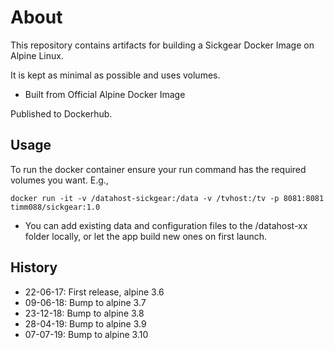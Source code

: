 # About

This repository contains artifacts for building a Sickgear Docker Image on Alpine Linux.

It is kept as minimal as possible and uses volumes.

- Built from Official Alpine Docker Image

Published to Dockerhub.

## Usage

To run the docker container ensure your run command has the required volumes you want. E.g.,

`docker run -it -v /datahost-sickgear:/data -v /tvhost:/tv -p 8081:8081 timm088/sickgear:1.0`

- You can add existing data and configuration files to the /datahost-xx folder locally, or let the app build new ones on first launch.

## History

- 22-06-17: First release, alpine 3.6
- 09-06-18: Bump to alpine 3.7
- 23-12-18: Bump to alpine 3.8
- 28-04-19: Bump to alpine 3.9
- 07-07-19: Bump to alpine 3.10
